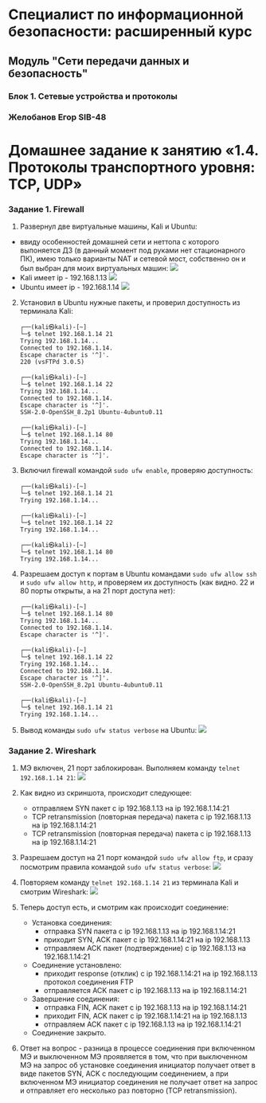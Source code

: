 # Специалист по информационной безопасности: расширенный курс
## Модуль "Сети передачи данных и безопасность"
### Блок 1. Сетевые устройства и протоколы
### Желобанов Егор SIB-48

# Домашнее задание к занятию «1.4. Протоколы транспортного уровня: TCP, UDP»

### Задание 1. Firewall

1. Развернул две виртуальные машины, Kali и Ubuntu:

  * ввиду особенностей домашней сети и неттопа с которого выпоняется ДЗ (в данный момент под руками нет стационарного ПК), имею только варианты NAT и сетевой мост, собственно он и был выбран для моих виртуальных машин:
    ![](assets/lan_vm.jpg)
  * Kali имеет ip - 192.168.1.13
   ![](assets/ip_kali.jpg)
  * Ubuntu имеет ip - 192.168.1.14
   ![](assets/ip_ubuntu.jpg)

2. Установил в Ubuntu нужные пакеты, и проверил доступность из терминала Kali:
   ```shell
   ┌──(kali㉿kali)-[~]
   └─$ telnet 192.168.1.14 21
   Trying 192.168.1.14...
   Connected to 192.168.1.14.
   Escape character is '^]'.
   220 (vsFTPd 3.0.5)

   ┌──(kali㉿kali)-[~]
   └─$ telnet 192.168.1.14 22
   Trying 192.168.1.14...
   Connected to 192.168.1.14.
   Escape character is '^]'.
   SSH-2.0-OpenSSH_8.2p1 Ubuntu-4ubuntu0.11

   ┌──(kali㉿kali)-[~]
   └─$ telnet 192.168.1.14 80
   Trying 192.168.1.14...
   Connected to 192.168.1.14.
   Escape character is '^]'.
   ```
   
3. Включил firewall командой `sudo ufw enable`, проверяю доступность:
   ```shell
   ┌──(kali㉿kali)-[~]
   └─$ telnet 192.168.1.14 21
   Trying 192.168.1.14...
   
   ┌──(kali㉿kali)-[~]
   └─$ telnet 192.168.1.14 22
   Trying 192.168.1.14...

   ┌──(kali㉿kali)-[~]
   └─$ telnet 192.168.1.14 80
   Trying 192.168.1.14...
   ```
   
4. Разрешаем доступ к портам в Ubuntu командами `sudo ufw allow ssh` и `sudo ufw allow http`, и проверяем их доступность (как видно. 22 и 80 порты открыты, а на 21 порт доступа нет):
   ```shell
   ┌──(kali㉿kali)-[~]
   └─$ telnet 192.168.1.14 80
   Trying 192.168.1.14...
   Connected to 192.168.1.14.
   Escape character is '^]'.

   ┌──(kali㉿kali)-[~]
   └─$ telnet 192.168.1.14 22
   Trying 192.168.1.14...
   Connected to 192.168.1.14.
   Escape character is '^]'.
   SSH-2.0-OpenSSH_8.2p1 Ubuntu-4ubuntu0.11

   ┌──(kali㉿kali)-[~]
   └─$ telnet 192.168.1.14 21
   Trying 192.168.1.14...
   ```
   
5. Вывод команды `sudo ufw status verbose` на Ubuntu:
   ![](assets/ufw_ubuntu_status.jpg)

### Задание 2. Wireshark

1. МЭ включен, 21 порт заблокирован. Выполняем команду `telnet 192.168.1.14 21`:
   ![](assets/21_disable.jpg)
2. Как видно из скриншота, происходит следующее:
   * отправляем SYN пакет с ip 192.168.1.13 на ip 192.168.1.14:21
   * TCP retransmission (повторная передача) пакета с ip 192.168.1.13 на ip 192.168.1.14:21
   * TCP retransmission (повторная передача) пакета с ip 192.168.1.13 на ip 192.168.1.14:21

3. Разрешаем доступ на 21 порт командой `sudo ufw allow ftp`, и сразу посмотрим правила командой `sudo ufw status verbose`:
   ![](assets/ufw_ubuntu_status2.jpg)

4. Повторяем команду `telnet 192.168.1.14 21` из терминала Kali и смотрим Wireshark:
   ![](assets/21_enable.jpg)
5. Теперь доступ есть, и смотрим как происходит соединение:
   * Установка соединения:
       * отправка SYN пакета с ip 192.168.1.13 на ip 192.168.1.14:21  
       * приходит SYN, ACK пакет с ip 192.168.1.14:21 на ip 192.168.1.13 
       * отправляем ACK пакет (подтверждение) с ip 192.168.1.13 на 192.168.1.14:21
   * Соединение установлено:
       * приходит response (отклик) с ip 192.168.1.14:21 на ip 192.168.1.13 протокол соединения FTP
       * отправляется ACK пакет с ip 192.168.1.13 на ip 192.168.1.14:21
   * Завершение соединения:
       * отправка FIN, ACK пакет с ip 192.168.1.13 на ip 192.168.1.14:21
       * приходит FIN, ACK пакет с ip 192.168.1.14:21 на ip 192.168.1.13
       * отправляем ACK пакет с ip 192.168.1.13 на ip 192.168.1.14:21 
   * Соединение закрыто.

6. Ответ на вопрос - разница в процессе соединения при включенном МЭ и выключенном МЭ проявляется в том, что при выключенном МЭ на запрос об установке соединения инициатор получает ответ в виде пакетов SYN, ACK с последующим соединением, а при включенном МЭ инициатор соединения не получает ответ на запрос и отправляет его несколько раз повторно (TCP retransmission).